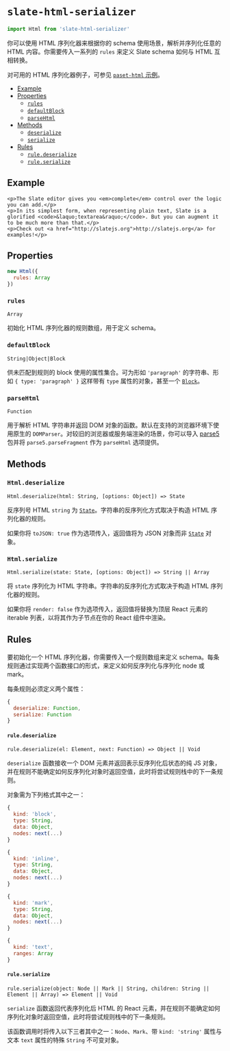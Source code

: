 
# `slate-html-serializer`

```js
import Html from 'slate-html-serializer'
```

你可以使用 HTML 序列化器来根据你的 schema 使用场景，解析并序列化任意的 HTML 内容。你需要传入一系列的 `rules` 来定义 Slate schema 如何与 HTML 互相转换。

对可用的 HTML 序列化器例子，可参见 [`paset-html` 示例](http://slatejs.org/#/paste-html)。

- [Example](#example)
- [Properties](#properties)
  - [`rules`](#rules)
  - [`defaultBlock`](#defaultblock)
  - [`parseHtml`](#parsehtml)
- [Methods](#methods)
  - [`deserialize`](#deserialize)
  - [`serialize`](#serialize)
- [Rules](#rules)
  - [`rule.deserialize`](#ruledeserialize)
  - [`rule.serialize`](#ruleserialize)


## Example

```
<p>The Slate editor gives you <em>complete</em> control over the logic you can add.</p>
<p>In its simplest form, when representing plain text, Slate is a glorified <code>&laquo;textarea&raquo;</code>. But you can augment it to be much more than that.</p>
<p>Check out <a href="http://slatejs.org">http://slatejs.org</a> for examples!</p>
```


## Properties

```js
new Html({
  rules: Array
})
```

### `rules`
`Array`

初始化 HTML 序列化器的规则数组，用于定义 schema。

### `defaultBlock`
`String|Object|Block`

供未匹配到规则的 block 使用的属性集合。可为形如 `'paragraph'` 的字符串、形如 `{ type: 'paragraph' }` 这样带有 `type` 属性的对象，甚至一个 [`Block`](../slate/block.md)。

### `parseHtml`
`Function`

用于解析 HTML 字符串并返回 DOM 对象的函数。默认在支持的浏览器环境下使用原生的 `DOMParser`。对较旧的浏览器或服务端渲染的场景，你可以导入 [parse5](https://www.npmjs.com/package/parse5) 包并将 `parse5.parseFragment` 作为 `parseHtml` 选项提供。

## Methods

### `Html.deserialize`
`Html.deserialize(html: String, [options: Object]) => State`

反序列号 HTML `string` 为 [`State`](../slate/state.md)。字符串的反序列化方式取决于构造 HTML 序列化器的规则。

如果你将 `toJSON: true` 作为选项传入，返回值将为 JSON 对象而非 [`State`](../slate/state.md) 对象。

### `Html.serialize`
`Html.serialize(state: State, [options: Object]) => String || Array`

将 `state` 序列化为 HTML 字符串。字符串的反序列化方式取决于构造 HTML 序列化器的规则。

如果你将 `render: false` 作为选项传入，返回值将替换为顶层 React 元素的 iterable 列表，以将其作为子节点在你的 React 组件中渲染。


## Rules

要初始化一个 HTML 序列化器，你需要传入一个规则数组来定义 schema。每条规则通过实现两个函数接口的形式，来定义如何反序列化与序列化 node 或 mark。

每条规则必须定义两个属性：

```js
{
  deserialize: Function,
  serialize: Function
}
```


#### `rule.deserialize`
`rule.deserialize(el: Element, next: Function) => Object || Void`

`deserialize` 函数接收一个 DOM 元素并返回表示反序列化后状态的纯 JS 对象，并在规则不能确定如何反序列化对象时返回空值，此时将尝试规则栈中的下一条规则。

对象需为下列格式其中之一：

```js
{
  kind: 'block',
  type: String,
  data: Object,
  nodes: next(...)
}

{
  kind: 'inline',
  type: String,
  data: Object,
  nodes: next(...)
}

{
  kind: 'mark',
  type: String,
  data: Object,
  nodes: next(...)
}

{
  kind: 'text',
  ranges: Array
}
```


#### `rule.serialize`
`rule.serialize(object: Node || Mark || String, children: String || Element || Array) => Element || Void`

`serialize` 函数返回代表序列化后 HTML 的 React 元素，并在规则不能确定如何序列化对象时返回空值，此时将尝试规则栈中的下一条规则。

该函数调用时将传入以下三者其中之一：`Node`、`Mark`、带 `kind: 'string'` 属性与文本 `text` 属性的特殊 `String` 不可变对象。
